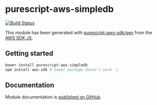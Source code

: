 # purescript-aws-simpledb

[![Build Status](https://app.wercker.com/status/5909b9e96d1080804b17a28f72f87b6b/s/master)](https://app.wercker.com/project/byKey/5909b9e96d1080804b17a28f72f87b6b)

This module has been generated with [purescript-aws-sdk/gen](https://github.com/purescript-aws-sdk/gen) from the [AWS SDK JS](https://github.com/aws/aws-sdk-js).

## Getting started

```sh
bower install purescript-aws-simpledb
npm install aws-sdk # bower package doesn't work :(
```

## Documentation

Module documentation is [published on GitHub](https://github.com/purescript-aws-sdk/purescript-aws-simpledb/tree/master/docs).
